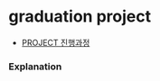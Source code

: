 # graduation project 

- [PROJECT 진행과정](https://www.notion.so/graduation-project-9fcaa4dd893f4cbf832d4494d0e6dc3d)


### Explanation




